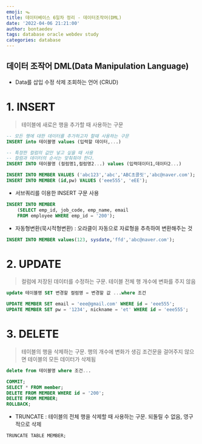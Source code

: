 ```yaml
---
emoji: 🪤
title: 데이터베이스 6일차 정리 - 데이터조작어(DML)
date: '2022-04-06 21:21:00'
author: bontaedev
tags: database oracle webdev study
categories: database
---
```


## 데이터 조작어 DML(Data Manipulation Language)

- Data를 삽입 수정 삭제 조회하는 언어 (CRUD)

# 1. INSERT

> 테이블에 새로은 행을 추가할 때 사용하는 구문

```sql
-- 모든 행에 대한 데이터를 추가하고자 할때 사용하는 구문
INSERT into 테이블명 values (입력할 데이터,...)

-- 특정한 컬럼의 값만 넣고 싶을 때 사용
-- 컬럼과 데이터의 순서는 맞춰줘야 한다.
INSERT INTO 테이블명 (컬럼명1,컬럼명2...) values (입력데이터1,데이터2...)

INSERT INTO MEMBER VALUES ('abc123','abc','ABC초콜릿','abc@naver.com');
INSERT INTO MEMBER (id,pw) VALUES ('eee555', 'eEE');
```

- 서브쿼리를 이용한 INSERT 구문 사용

```sql
INSERT INTO MEMBER
	(SELECT emp_id, job_code, emp_name, email
	FROM employee WHERE emp_id = '200');
```

- 자동형변환(묵시적형변환) : 오라클이 자동으로 자료형을 추측하여 변환해주는 것

```sql
INSERT INTO MEMBER values(123, sysdate,'ffd','abc@naver.com');
```

# 2. UPDATE

> 컬럼에 저장된 데이터를 수정하는 구문. 테이블 전체 행 개수에 변화를 주지 않음

```sql
update 테이블명 SET 변경할 컬럼명 = 변경할 값 ...where 조건

UPDATE MEMBER SET email = 'eee@gmail.com' WHERE id = 'eee555';
UPDATE MEMBER SET pw = '1234', nickname = 'et' WHERE id = 'eee555';
```

# 3. DELETE

> 테이블의 행을 삭제하는 구문. 행의 개수에 변화가 생김
> 조건문을 걸어주지 않으면 테이블의 모든 데이터가 삭제됨

```sql
delete from 테이블명 where 조건...

COMMIT;
SELECT * FROM member;
DELETE FROM MEMBER WHERE id = '200';
DELETE FROM MEMBER;
ROLLBACK;
```

- TRUNCATE : 테이블의 전체 행을 삭제할 때 사용하는 구문. 되돌릴 수 없음, 영구적으로 삭제

`TRUNCATE TABLE MEMBER;`
